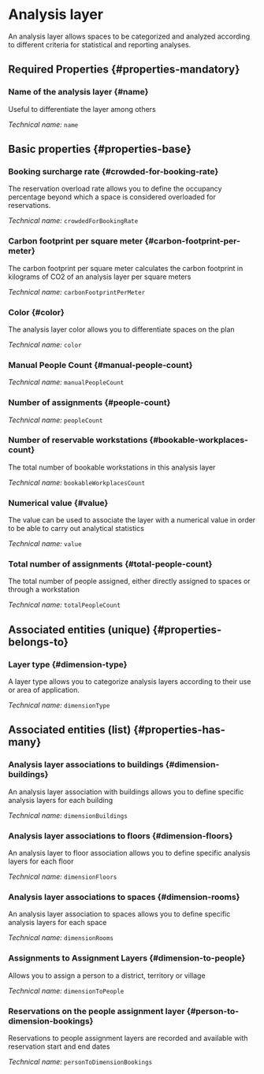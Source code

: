 # Analysis layer
<!--- THIS FILE IS GENERATED PLEASE DO NOT EDIT IT DIRECTLY --->

An analysis layer allows spaces to be categorized and analyzed according to different criteria for statistical and reporting analyses.

<OH code="dimension"/>




## Required Properties {#properties-mandatory}
    
### Name of the analysis layer {#name}

Useful to differentiate the layer among others

*Technical name:* ```name```
<PH code="dimension:name"/>

    


## Basic properties {#properties-base}
    
### Booking surcharge rate {#crowded-for-booking-rate}

The reservation overload rate allows you to define the occupancy percentage beyond which a space is considered overloaded for reservations.

*Technical name:* ```crowdedForBookingRate```
<PH code="dimension:crowdedForBookingRate"/>

### Carbon footprint per square meter {#carbon-footprint-per-meter}

The carbon footprint per square meter calculates the carbon footprint in kilograms of CO2 of an analysis layer per square meters

*Technical name:* ```carbonFootprintPerMeter```
<PH code="dimension:carbonFootprintPerMeter"/>

### Color {#color}

The analysis layer color allows you to differentiate spaces on the plan

*Technical name:* ```color```
<PH code="dimension:color"/>

### Manual People Count {#manual-people-count}



*Technical name:* ```manualPeopleCount```
<PH code="dimension:manualPeopleCount"/>

### Number of assignments {#people-count}



*Technical name:* ```peopleCount```
<PH code="dimension:peopleCount"/>

### Number of reservable workstations {#bookable-workplaces-count}

The total number of bookable workstations in this analysis layer

*Technical name:* ```bookableWorkplacesCount```
<PH code="dimension:bookableWorkplacesCount"/>

### Numerical value {#value}

The value can be used to associate the layer with a numerical value in order to be able to carry out analytical statistics

*Technical name:* ```value```
<PH code="dimension:value"/>

### Total number of assignments {#total-people-count}

The total number of people assigned, either directly assigned to spaces or through a workstation

*Technical name:* ```totalPeopleCount```
<PH code="dimension:totalPeopleCount"/>

    

## Associated entities (unique) {#properties-belongs-to}

### Layer type {#dimension-type}

A layer type allows you to categorize analysis layers according to their use or area of application.

*Technical name:* ```dimensionType```
<PH code="dimension:dimensionType"/>


## Associated entities (list) {#properties-has-many}

### Analysis layer associations to buildings {#dimension-buildings}

An analysis layer association with buildings allows you to define specific analysis layers for each building

*Technical name:* ```dimensionBuildings```
<PH code="dimension:dimensionBuildings"/>

### Analysis layer associations to floors {#dimension-floors}

An analysis layer to floor association allows you to define specific analysis layers for each floor

*Technical name:* ```dimensionFloors```
<PH code="dimension:dimensionFloors"/>

### Analysis layer associations to spaces {#dimension-rooms}

An analysis layer association to spaces allows you to define specific analysis layers for each space

*Technical name:* ```dimensionRooms```
<PH code="dimension:dimensionRooms"/>

### Assignments to Assignment Layers {#dimension-to-people}

Allows you to assign a person to a district, territory or village

*Technical name:* ```dimensionToPeople```
<PH code="dimension:dimensionToPeople"/>

### Reservations on the people assignment layer {#person-to-dimension-bookings}

Reservations to people assignment layers are recorded and available with reservation start and end dates

*Technical name:* ```personToDimensionBookings```
<PH code="dimension:personToDimensionBookings"/>




